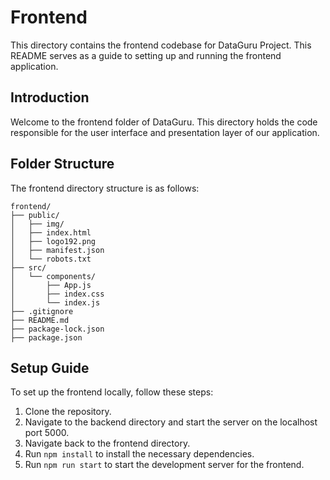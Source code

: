 # Frontend

This directory contains the frontend codebase for DataGuru Project. This README serves as a guide to setting up and running the frontend application.

## Introduction

Welcome to the frontend folder of DataGuru. This directory holds the code responsible for the user interface and presentation layer of our application.

## Folder Structure

The frontend directory structure is as follows: 

```
frontend/
├── public/
│   ├── img/
│   ├── index.html
│   ├── logo192.png
│   ├── manifest.json
│   └── robots.txt
├── src/
│   └── components/
│       ├── App.js
│       ├── index.css
│       └── index.js
├── .gitignore
├── README.md
├── package-lock.json
├── package.json
```

## Setup Guide

To set up the frontend locally, follow these steps:

1. Clone the repository.
2. Navigate to the backend directory and start the server on the localhost port 5000.
3. Navigate back to the frontend directory.
4. Run `npm install` to install the necessary dependencies.
5. Run `npm run start` to start the development server for the frontend.

